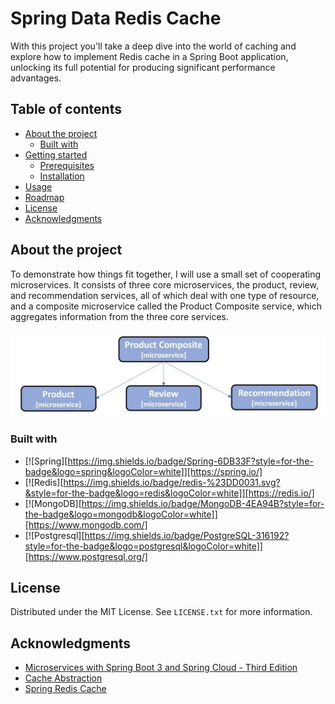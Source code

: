 # Spring Data Redis Cache

With this project you'll take a deep dive into the world of caching and explore how to implement Redis cache in a Spring Boot application, 
unlocking its full potential for producing significant performance advantages. 

## Table of contents

- [About the project](#about-the-project)
    * [Built with](#built-with)
- [Getting started](#getting-started)
    * [Prerequisites](#prerequisites)
    * [Installation](#installation)
- [Usage](#usage)
- [Roadmap](#roadmap)
- [License](#license)
- [Acknowledgments](#acknowledgments)

## About the project

To demonstrate how things fit together, I will use a small set of cooperating microservices. It consists of three core microservices, 
the product, review, and recommendation services, all of which deal with one type of resource, and a composite microservice called 
the Product Composite service, which aggregates information from the three core services.

![](images/microservice-landscape.png)

### Built with

* [![Spring][https://img.shields.io/badge/Spring-6DB33F?style=for-the-badge&logo=spring&logoColor=white]][https://spring.io/]
* [![Redis][https://img.shields.io/badge/redis-%23DD0031.svg?&style=for-the-badge&logo=redis&logoColor=white]][https://redis.io/]
* [![MongoDB][https://img.shields.io/badge/MongoDB-4EA94B?style=for-the-badge&logo=mongodb&logoColor=white]][https://www.mongodb.com/]
* [![Postgresql][https://img.shields.io/badge/PostgreSQL-316192?style=for-the-badge&logo=postgresql&logoColor=white]][https://www.postgresql.org/]

## License

Distributed under the MIT License. See `LICENSE.txt` for more information.

## Acknowledgments

- [Microservices with Spring Boot 3 and Spring Cloud - Third Edition](https://www.packtpub.com/product/microservices-with-spring-boot-3-and-spring-cloud-third-edition-third-edition/9781805128694)
- [Cache Abstraction](https://docs.spring.io/spring-framework/reference/integration/cache.html)
- [Spring Redis Cache](https://docs.spring.io/spring-data/redis/reference/redis/redis-cache.html)

